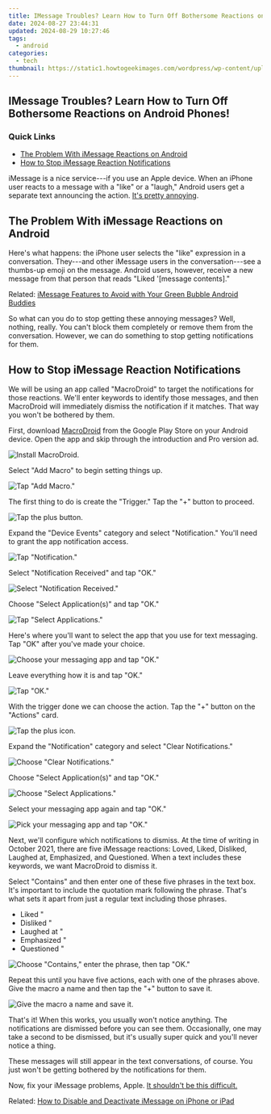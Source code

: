 ```yaml
---
title: IMessage Troubles? Learn How to Turn Off Bothersome Reactions on Android Phones!
date: 2024-08-27 23:44:31
updated: 2024-08-29 10:27:46
tags:
  - android
categories:
  - tech
thumbnail: https://static1.howtogeekimages.com/wordpress/wp-content/uploads/2021/10/text-messages.jpg
---
```


## IMessage Troubles? Learn How to Turn Off Bothersome Reactions on Android Phones!

### Quick Links

* [The Problem With iMessage Reactions on Android](https://instagram-videos.techidaily.com/10-igtv-talents-ready-to-take-off/)
* [How to Stop iMessage Reaction Notifications](https://screen-video-capture.techidaily.com/updated-building-your-broadcast-empire-with-obs-and-online-platforms/)

 iMessage is a nice service---if you use an Apple device. When an iPhone user reacts to a message with a "like" or a "laugh," Android users get a separate text announcing the action. [It's pretty annoying](https://on-screen-recording.techidaily.com/new-in-2024-10-exceptional-educational-sites-a-look-without-udemy/).

##  The Problem With iMessage Reactions on Android

 Here's what happens: the iPhone user selects the "like" expression in a conversation. They---and other iMessage users in the conversation---see a thumbs-up emoji on the message. Android users, however, receive a new message from that person that reads "Liked '\[message contents\]."

Related: [iMessage Features to Avoid with Your Green Bubble Android Buddies](https://on-screen-recording.techidaily.com/new-in-2024-10-exceptional-educational-sites-a-look-without-udemy/) 

 So what can you do to stop getting these annoying messages? Well, nothing, really. You can't block them completely or remove them from the conversation. However, we can do something to stop getting notifications for them.

##  How to Stop iMessage Reaction Notifications

 We will be using an app called "MacroDroid" to target the notifications for those reactions. We'll enter keywords to identify those messages, and then MacroDroid will immediately dismiss the notification if it matches. That way you won't be bothered by them.

 First, download [MacroDroid](https://www.anrdoezrs.net/links/3607085/type/dlg/sid/UUhtgUeUpU208381/https://play.google.com/store/apps/details?id=com.arlosoft.macrodroid) from the Google Play Store on your Android device. Open the app and skip through the introduction and Pro version ad.

![Install MacroDroid.](https://static1.howtogeekimages.com/wordpress/wp-content/uploads/2021/10/2021-10-07_16-35-15.png) 

 Select "Add Macro" to begin setting things up.

![Tap &quot;Add Macro.&quot;](https://static1.howtogeekimages.com/wordpress/wp-content/uploads/2021/10/2021-10-07_13-52-21.png) 

 The first thing to do is create the "Trigger." Tap the "+" button to proceed.

![Tap the plus button.](https://static1.howtogeekimages.com/wordpress/wp-content/uploads/2021/10/2021-10-07_13-52-39.png) 

 Expand the "Device Events" category and select "Notification." You'll need to grant the app notification access.

![Tap &quot;Notification.&quot;](https://static1.howtogeekimages.com/wordpress/wp-content/uploads/2021/10/2021-10-07_13-53-35.png) 

 Select "Notification Received" and tap "OK."

![Select &quot;Notification Received.&quot;](https://static1.howtogeekimages.com/wordpress/wp-content/uploads/2021/10/2021-10-07_13-54-30.png) 

 Choose "Select Application(s)" and tap "OK."

![Tap &quot;Select Applications.&quot;](https://static1.howtogeekimages.com/wordpress/wp-content/uploads/2021/10/2021-10-07_13-55-20.png) 

 Here's where you'll want to select the app that you use for text messaging. Tap "OK" after you've made your choice.

![Choose your messaging app and tap &quot;OK.&quot;](https://static1.howtogeekimages.com/wordpress/wp-content/uploads/2021/10/2021-10-07_15-39-25.png) 

 Leave everything how it is and tap "OK."

![Tap &quot;OK.&quot;](https://static1.howtogeekimages.com/wordpress/wp-content/uploads/2021/10/2021-10-07_16-03-27.png) 

 With the trigger done we can choose the action. Tap the "+" button on the "Actions" card.

![Tap the plus icon.](https://static1.howtogeekimages.com/wordpress/wp-content/uploads/2021/10/2021-10-07_15-58-56.png) 

 Expand the "Notification" category and select "Clear Notifications."

![Choose &quot;Clear Notifications.&quot;](https://static1.howtogeekimages.com/wordpress/wp-content/uploads/2021/10/2021-10-07_15-59-31.png) 

 Choose "Select Application(s)" and tap "OK."

![Choose &quot;Select Applications.&quot;](https://static1.howtogeekimages.com/wordpress/wp-content/uploads/2021/10/2021-10-07_16-00-06.png) 

 Select your messaging app again and tap "OK."

![Pick your messaging app and tap &quot;OK.&quot;](https://static1.howtogeekimages.com/wordpress/wp-content/uploads/2021/10/2021-10-07_16-00-56.png) 

 Next, we'll configure which notifications to dismiss. At the time of writing in October 2021, there are five iMessage reactions: Loved, Liked, Disliked, Laughed at, Emphasized, and Questioned. When a text includes these keywords, we want MacroDroid to dismiss it.

 Select "Contains" and then enter one of these five phrases in the text box. It's important to include the quotation mark following the phrase. That's what sets it apart from just a regular text including those phrases.

* Liked "
* Disliked "
* Laughed at "
* Emphasized "
* Questioned "

![Choose &quot;Contains,&quot; enter the phrase, then tap &quot;OK.&quot;](https://static1.howtogeekimages.com/wordpress/wp-content/uploads/2021/10/2021-10-07_16-21-44.png) 

 Repeat this until you have five actions, each with one of the phrases above. Give the macro a name and then tap the "+" button to save it.

![Give the macro a name and save it.](https://static1.howtogeekimages.com/wordpress/wp-content/uploads/2021/10/2021-10-07_16-15-04-1.png) 

 That's it! When this works, you usually won't notice anything. The notifications are dismissed before you can see them. Occasionally, one may take a second to be dismissed, but it's usually super quick and you'll never notice a thing.

 These messages will still appear in the text conversations, of course. You just won't be getting bothered by the notifications for them.

 Now, fix your iMessage problems, Apple. [It shouldn't be this difficult.](https://twitter-videos.techidaily.com/updated-captured-kinetics-mastering-the-art-of-twitvid-download/) 

Related: [How to Disable and Deactivate iMessage on iPhone or iPad](https://twitter-videos.techidaily.com/updated-captured-kinetics-mastering-the-art-of-twitvid-download/)

<ins class="adsbygoogle"
     style="display:block"
     data-ad-format="autorelaxed"
     data-ad-client="ca-pub-7571918770474297"
     data-ad-slot="1223367746"></ins>



<ins class="adsbygoogle"
     style="display:block"
     data-ad-client="ca-pub-7571918770474297"
     data-ad-slot="8358498916"
     data-ad-format="auto"
     data-full-width-responsive="true"></ins>
